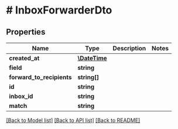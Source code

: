 # # InboxForwarderDto

## Properties

Name | Type | Description | Notes
------------ | ------------- | ------------- | -------------
**created_at** | [**\DateTime**](\DateTime) |  | 
**field** | **string** |  | 
**forward_to_recipients** | **string[]** |  | 
**id** | **string** |  | 
**inbox_id** | **string** |  | 
**match** | **string** |  | 

[[Back to Model list]](../../README#documentation-for-models) [[Back to API list]](../../README#documentation-for-api-endpoints) [[Back to README]](../../README)


